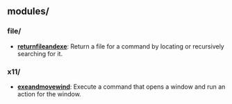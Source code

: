 
## modules/

### file/

* [**returnfileandexe**](file/returnfileandexe): Return a file for a command by locating or recursively searching for it.

### x11/

* [**exeandmovewind**](x11/exeandmovewind): Execute a command that opens a window and run an action for the window.
